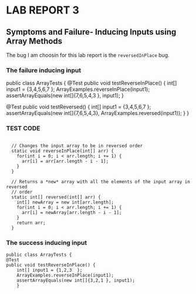 # LAB REPORT 3 #

## Symptoms and Failure- Inducing Inputs using Array Methods ##

The bug I am choosin for this lab report is the `reversedInPlace` bug.

### The failure inducing input


public class ArrayTests {
	@Test 
	public void testReverseInPlace() {
    int[] input1 = {3,4,5,6,7 };
    ArrayExamples.reverseInPlace(input1);
    assertArrayEquals(new int[]{7,6,5,4,3 }, input1);
	}


  @Test
  public void testReversed() {
    int[] input1 = {3,4,5,6,7 };
    assertArrayEquals(new int[]{7,6,5,4,3}, ArrayExamples.reversed(input1));
  }
}

### TEST CODE 
``` public class ArrayExamples {

  // Changes the input array to be in reversed order
  static void reverseInPlace(int[] arr) {
    for(int i = 0; i < arr.length; i += 1) {
      arr[i] = arr[arr.length - i - 1];
    }
  }

  // Returns a *new* array with all the elements of the input array in reversed
  // order
  static int[] reversed(int[] arr) {
    int[] newArray = new int[arr.length];
    for(int i = 0; i < arr.length; i += 1) {
      arr[i] = newArray[arr.length - i - 1];
    }
    return arr;
  }
```


### The success inducing input

```
public class ArrayTests {
@Test 
public void testReverseInPlace() {
    int[] input1 = {1,2,3  };
    ArrayExamples.reverseInPlace(input1);
    assertArrayEquals(new int[]{3,2,1 }, input1);
	}
```


